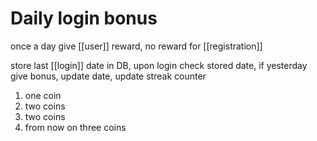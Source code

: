 # Daily login bonus
once a day give [[user]] reward, no reward for [[registration]]

store last [[login]] date in DB,
upon login check stored date,
if yesterday give bonus, update date, update streak counter

1. one coin
2. two coins
3. two coins
4. from now on three coins